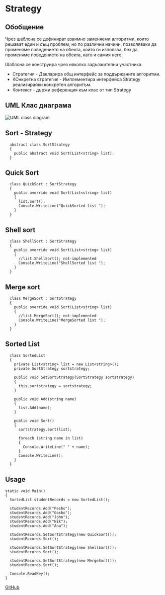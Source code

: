 # Strategy

## Обобщение

Чрез шаблона се дефинират взаимно заменяеми алгоритми, които решават един и същ проблем, но по различни начини, позволяваки да променяме поведението на обекта, който ги използва, без да променяме поведението на обекта, като и самия него. 

Шаблона се конструира чрез няколко задължителни участника:

- Стратегия - Декларира общ интерфейс за поддържаните алгоритми.
- КОнкретна стратегия - Имплементира интерфейса Strategy реализирайки конкретен алгоритъм.
- Контекст - държи референция към клас от тип Strategy


## UML Клас диаграма

![UML class diagram]( http://dofactory.com/images/diagrams/net/strategy.gif)

## Sort - Strategy

	  abstract class SortStrategy
	  {
	    public abstract void Sort(List<string> list);
	  }

## Quick Sort

	  class QuickSort : SortStrategy
	  {
	    public override void Sort(List<string> list)
	    {
	      list.Sort();
	      Console.WriteLine("QuickSorted list ");
	    }
	  }

## Shell sort

	  class ShellSort : SortStrategy
	  {
	    public override void Sort(List<string> list)
	    {
	      //list.ShellSort(); not-implemented
	      Console.WriteLine("ShellSorted list ");
	    }
	  }

## Merge sort

	  class MergeSort : SortStrategy
	  {
	    public override void Sort(List<string> list)
	    {
	      //list.MergeSort(); not-implemented
	      Console.WriteLine("MergeSorted list ");
	    }
	  }

## Sorted List

	  class SortedList
	  {
	    private List<string> list = new List<string>();
	    private SortStrategy sortstrategy;
	 
	    public void SetSortStrategy(SortStrategy sortstrategy)
	    {
	      this.sortstrategy = sortstrategy;
	    }
	 
	    public void Add(string name)
	    {
	      list.Add(name);
	    }
	 
	    public void Sort()
	    {
	      sortstrategy.Sort(list);
	 
	      foreach (string name in list)
	      {
	        Console.WriteLine(" " + name);
	      }
	      Console.WriteLine();
	    }
	  }

## Usage

    static void Main()
    {
      SortedList studentRecords = new SortedList();
 
      studentRecords.Add("Pesho");
      studentRecords.Add("Gosho");
      studentRecords.Add("John");
      studentRecords.Add("Nik");
      studentRecords.Add("Ana");
 
      studentRecords.SetSortStrategy(new QuickSort());
      studentRecords.Sort();
 
      studentRecords.SetSortStrategy(new ShellSort());
      studentRecords.Sort();
 
      studentRecords.SetSortStrategy(new MergeSort());
      studentRecords.Sort();
 
      Console.ReadKey();
    }

[GitHub](https://github.com/NikitoG/TelerikAcademyHomeworks/tree/master/Hight-Quality-Code/StructuralPatternsHomework)